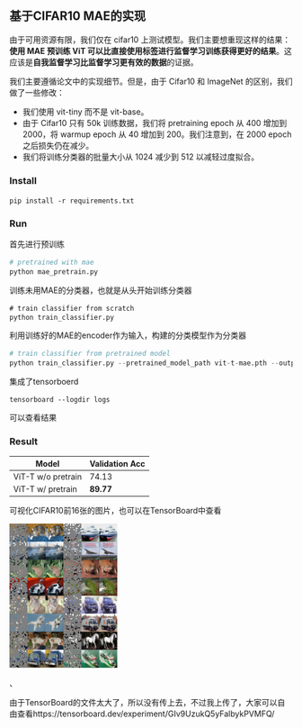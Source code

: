 ## 基于CIFAR10 MAE的实现

由于可用资源有限，我们仅在 cifar10 上测试模型。我们主要想重现这样的结果：**使用 MAE 预训练 ViT 可以比直接使用标签进行监督学习训练获得更好的结果**。这应该是**自我监督学习比监督学习更有效的数据**的证据。

我们主要遵循论文中的实现细节。但是，由于 Cifar10 和 ImageNet 的区别，我们做了一些修改：

- 我们使用 vit-tiny 而不是 vit-base。
- 由于 Cifar10 只有 50k 训练数据，我们将 pretraining epoch 从 400 增加到 2000，将 warmup epoch 从 40 增加到 200。我们注意到，在 2000 epoch 之后损失仍在减少。
- 我们将训练分类器的批量大小从 1024 减少到 512 以减轻过度拟合。

### Install

`pip install -r requirements.txt`

### Run

首先进行预训练

```python
# pretrained with mae
python mae_pretrain.py
```

训练未用MAE的分类器，也就是从头开始训练分类器

```
# train classifier from scratch
python train_classifier.py
```

利用训练好的MAE的encoder作为输入，构建的分类模型作为分类器

```python
# train classifier from pretrained model
python train_classifier.py --pretrained_model_path vit-t-mae.pth --output_model_path vit-t-classifier-from_pretrained.pth
```

集成了tensorboerd

```
tensorboard --logdir logs
```

可以查看结果



### Result

|Model|Validation Acc|
|-----|--------------|
|ViT-T w/o pretrain|74.13|
|ViT-T w/  pretrain|**89.77**|

可视化CIFAR10前16张的图片，也可以在TensorBoard中查看



![avatar](pic/mae-cifar10-reconstruction.png)

、

由于TensorBoard的文件太大了，所以没有传上去，不过我上传了，大家可以自由查看https://tensorboard.dev/experiment/GIv9UzukQ5yFalbykPVMFQ/